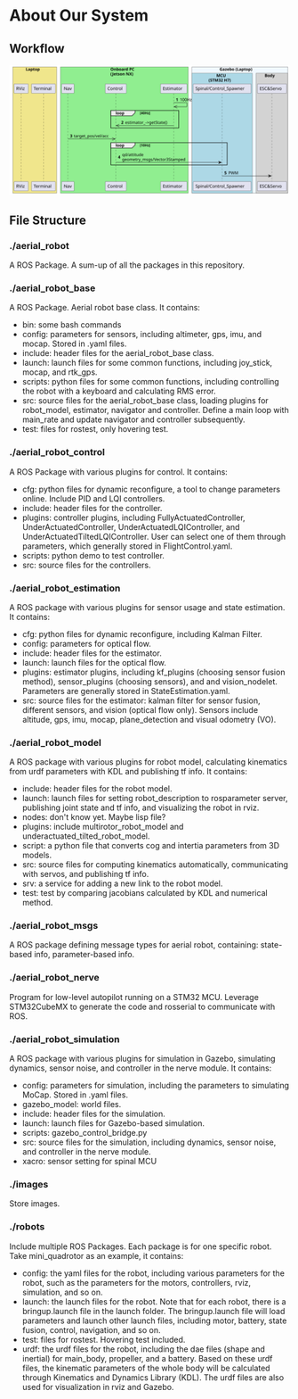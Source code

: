 # About Our System

## Workflow

![](./UMLs/workflow.svg)

## File Structure

### ./aerial_robot

A ROS Package. A sum-up of all the packages in this repository.

### ./aerial_robot_base

A ROS Package. Aerial robot base class. It contains:
- bin: some bash commands
- config: parameters for sensors, including altimeter, gps, imu, and mocap. Stored in .yaml files.
- include: header files for the aerial_robot_base class.
- launch: launch files for some common functions, including joy_stick, mocap, and rtk_gps.
- scripts: python files for some common functions, including controlling the robot with a keyboard and calculating RMS error.
- src: source files for the aerial_robot_base class, loading plugins for robot_model, estimator, navigator and controller.
  Define a main loop with main_rate and update navigator and controller subsequently.
- test: files for rostest, only hovering test.

### ./aerial_robot_control

A ROS Package with various plugins for control. It contains:
- cfg: python files for dynamic reconfigure, a tool to change parameters online. Include PID and LQI controllers.
- include: header files for the controller.
- plugins: controller plugins, including FullyActuatedController, UnderActuatedController, UnderActuatedLQIController,
  and UnderActuatedTiltedLQIController. User can select one of them through parameters, which generally stored in FlightControl.yaml.
- scripts: python demo to test controller.
- src: source files for the controllers.

### ./aerial_robot_estimation

A ROS package with various plugins for sensor usage and state estimation. It contains:
- cfg: python files for dynamic reconfigure, including Kalman Filter.
- config: parameters for optical flow.
- include: header files for the estimator.
- launch: launch files for the optical flow.
- plugins: estimator plugins, including kf_plugins (choosing sensor fusion method), sensor_plugins (choosing sensors),
  and and vision_nodelet. Parameters are generally stored in StateEstimation.yaml.
- src: source files for the estimator: kalman filter for sensor fusion, different sensors, and vision (optical flow only).
  Sensors include altitude, gps, imu, mocap, plane_detection and visual odometry (VO).

### ./aerial_robot_model

A ROS package with various plugins for robot model, calculating kinematics from urdf parameters with KDL and publishing
tf info. It contains:
- include: header files for the robot model.
- launch: launch files for setting robot_description to rosparameter server, publishing joint state and tf info, and
  visualizing the robot in rviz.
- nodes: don't know yet. Maybe lisp file?
- plugins: include multirotor_robot_model and underactuated_tilted_robot_model.
- script: a python file that converts cog and intertia parameters from 3D models.
- src: source files for computing kinematics automatically, communicating with servos, and publishing tf info.
- srv: a service for adding a new link to the robot model.
- test: test by comparing jacobians calculated by KDL and numerical method.

### ./aerial_robot_msgs

A ROS package defining message types for aerial robot, containing: state-based info, parameter-based info.

### ./aerial_robot_nerve

Program for low-level autopilot running on a STM32 MCU. Leverage STM32CubeMX to generate the code and rosserial to communicate
with ROS.

### ./aerial_robot_simulation

A ROS package with various plugins for simulation in Gazebo, simulating dynamics, sensor noise, and controller in the nerve module. It contains:
- config: parameters for simulation, including the parameters to simulating MoCap. Stored in .yaml files.
- gazebo_model: world files.
- include: header files for the simulation.
- launch: launch files for Gazebo-based simulation.
- scripts: gazebo_control_bridge.py
- src: source files for the simulation, including dynamics, sensor noise, and controller in the nerve module.
- xacro: sensor setting for spinal MCU

### ./images

Store images.

### ./robots

Include multiple ROS Packages. Each package is for one specific robot. Take mini_quadrotor as an example, it contains:
- config: the yaml files for the robot, including various parameters for the robot, such as the parameters for the
  motors, controllers, rviz, simulation, and so on.
- launch: the launch files for the robot. Note that for each robot, there is a bringup.launch file in the launch
  folder. The bringup.launch file will load parameters and launch other launch files, including motor, battery, state
  fusion, control, navigation, and so on.
- test: files for rostest. Hovering test included.
- urdf: the urdf files for the robot, including the dae files (shape and inertial) for main_body, propeller, and a
  battery. Based on these urdf files, the kinematic parameters of the whole body will be calculated through Kinematics
  and Dynamics Library (KDL). The urdf files are also used for visualization in rviz and Gazebo.
